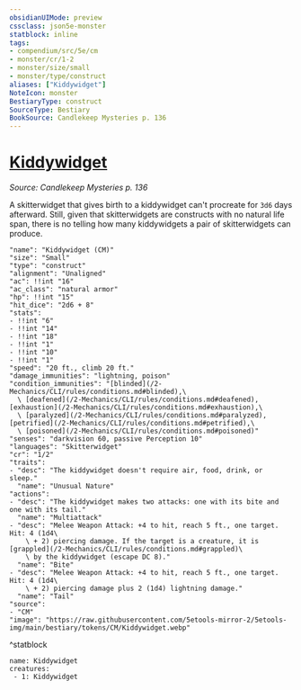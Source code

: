 ```yaml
---
obsidianUIMode: preview
cssclass: json5e-monster
statblock: inline
tags:
- compendium/src/5e/cm
- monster/cr/1-2
- monster/size/small
- monster/type/construct
aliases: ["Kiddywidget"]
NoteIcon: monster
BestiaryType: construct
SourceType: Bestiary
BookSource: Candlekeep Mysteries p. 136
---
```

# [Kiddywidget](2-Mechanics\CLI\bestiary\construct/kiddywidget-cm.md)
*Source: Candlekeep Mysteries p. 136*  

A skitterwidget that gives birth to a kiddywidget can't procreate for `3d6` days afterward. Still, given that skitterwidgets are constructs with no natural life span, there is no telling how many kiddywidgets a pair of skitterwidgets can produce.

```statblock
"name": "Kiddywidget (CM)"
"size": "Small"
"type": "construct"
"alignment": "Unaligned"
"ac": !!int "16"
"ac_class": "natural armor"
"hp": !!int "15"
"hit_dice": "2d6 + 8"
"stats":
- !!int "6"
- !!int "14"
- !!int "18"
- !!int "1"
- !!int "10"
- !!int "1"
"speed": "20 ft., climb 20 ft."
"damage_immunities": "lightning, poison"
"condition_immunities": "[blinded](/2-Mechanics/CLI/rules/conditions.md#blinded),\
  \ [deafened](/2-Mechanics/CLI/rules/conditions.md#deafened), [exhaustion](/2-Mechanics/CLI/rules/conditions.md#exhaustion),\
  \ [paralyzed](/2-Mechanics/CLI/rules/conditions.md#paralyzed), [petrified](/2-Mechanics/CLI/rules/conditions.md#petrified),\
  \ [poisoned](/2-Mechanics/CLI/rules/conditions.md#poisoned)"
"senses": "darkvision 60, passive Perception 10"
"languages": "Skitterwidget"
"cr": "1/2"
"traits":
- "desc": "The kiddywidget doesn't require air, food, drink, or sleep."
  "name": "Unusual Nature"
"actions":
- "desc": "The kiddywidget makes two attacks: one with its bite and one with its tail."
  "name": "Multiattack"
- "desc": "Melee Weapon Attack: +4 to hit, reach 5 ft., one target. Hit: 4 (1d4\
    \ + 2) piercing damage. If the target is a creature, it is [grappled](/2-Mechanics/CLI/rules/conditions.md#grappled)\
    \ by the kiddywidget (escape DC 8)."
  "name": "Bite"
- "desc": "Melee Weapon Attack: +4 to hit, reach 5 ft., one target. Hit: 4 (1d4\
    \ + 2) piercing damage plus 2 (1d4) lightning damage."
  "name": "Tail"
"source":
- "CM"
"image": "https://raw.githubusercontent.com/5etools-mirror-2/5etools-img/main/bestiary/tokens/CM/Kiddywidget.webp"
```
^statblock

```encounter-table
name: Kiddywidget
creatures:
 - 1: Kiddywidget
```